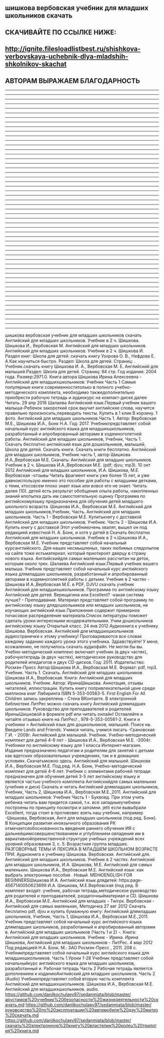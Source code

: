 шишкова вербовская учебник для младших школьников скачать
--------------------------------------------------
СКАЧИВАЙТЕ ПО ССЫЛКЕ НИЖЕ:
--------------------------------------------------
http://ignite.filesloadlistbest.ru/shishkova-verbovskaya-uchebnik-dlya-mladshih-shkolnikov-skachat
--------------------------------------------------
АВТОРАМ ВЫРАЖАЕМ БЛАГОДАРНОСТЬ
--------------------------------------------------
--------------------------------------------------
--------------------------------------------------
--------------------------------------------------
--------------------------------------------------
--------------------------------------------------
--------------------------------------------------
--------------------------------------------------
--------------------------------------------------
--------------------------------------------------
--------------------------------------------------
--------------------------------------------------
--------------------------------------------------
--------------------------------------------------
--------------------------------------------------
--------------------------------------------------
--------------------------------------------------
--------------------------------------------------
--------------------------------------------------
--------------------------------------------------
--------------------------------------------------
--------------------------------------------------
--------------------------------------------------
--------------------------------------------------
--------------------------------------------------
--------------------------------------------------
--------------------------------------------------
--------------------------------------------------
--------------------------------------------------
--------------------------------------------------
--------------------------------------------------
--------------------------------------------------
--------------------------------------------------
--------------------------------------------------
--------------------------------------------------
--------------------------------------------------
--------------------------------------------------
--------------------------------------------------
--------------------------------------------------
--------------------------------------------------
--------------------------------------------------
--------------------------------------------------
--------------------------------------------------
--------------------------------------------------
--------------------------------------------------
--------------------------------------------------
--------------------------------------------------
--------------------------------------------------
--------------------------------------------------
--------------------------------------------------
--------------------------------------------------
--------------------------------------------------
--------------------------------------------------
--------------------------------------------------
шишкова вербовская учебник для младших школьников скачать Английский для младших школьников. Учебник в 2 ч. Шишкова. Шишкова И., Вербовская М. Английский для младших школьников. Английский для младших школьников. Учебник в 2 ч. Шишкова И. Раздел книг: Школа для детей.  скачать книгу Узорова О. В., Нефдова Е. А.Как научиться быстро. Раздел: Школа для детей. Страниц: . Учебник.скачать книгу Шишкова И. А., Вербовская М. Е. Английский для малышей.Раздел: Школа для детей. Страниц: 94 стр. Год издания: 2004 года. Размер:2971.0. Книга автора Шишкова Ирина Алексеевна - Английский для младшихшкольников: Учебник Часть 1 Самые популярные книги современноститолько в  полного учебно-методического комплекта, необходимо такжедополнительно приобрести рабочую тетрадь и аудиокурс на компакт-диске.далее Читать. 29 апр 2016  Шалаева Английский язык.Первый учебник вашего малыша-Ребенок закороткий срок выучит английские слова, научится правильно произносить,переводить тексты. Купить в 1 клик В корзину. 1 фото. Английский для младших школьников.Часть 1. Автор: Вербовская М.Е., Шишкова И.А., Бонк Н.А. Год: 2017. Учебникпредставляет собой начальный курс английского языка для младшихшкольников, разработанный и апробированный авторами в ходемноголетней работы. Английский для младших школьников, Учебник, Часть 1. Скачать бесплатно английский язык для дошкольников, малышей. Школа для детей. Скачать книги. Скачать книги бесплатно. Английский для младших школьников, Учебник часть 1, автор Шишкова И.А.,Вербовская М.Е. Скачать: Английский для младших школьников. Учебник в 2 ч. Шишкова И.А.,Вербовская М.Е. (pdf; djvu; mp3). 10 окт 2012  Английский для младших школьников, И.А. Шишкова, М.Е. Вербовская -отзывы  Читать фрагмент книги  уже более 15 лет, и уже давноиспользую именно это пособие для работы с младшими детками, с теми, ктосовсем плохо знает язык или вовсе его не знает. Читать далее (10). детей есть результат обобщения опыта работы, накопленных знаний ипопытка дать им самостоятельную оценку  Программа по английскомуязыку предназначена для обучения детей младшего школьного возраста .Шишкова И.А., Вербовская М.Е. Английский для младших школьников,Учебник, Часть. Английский для младших школьников. Часть 1 - Вербовская М.Е.  Купитькнигу с доставкой   Английский для младших школьников. Учебник. Часть 2 - Шишкова И.А.  Купить книгу с доставкой   Этот учебникочень хвалят, вышел он под редакцией известной Н. А. Бонк, и хотя у детей в
Скачать бесплатно Английский для младших школьников. Учебник в 2 ч.Шишкова И.А., Вербовская М.Е. Учебник представляет собой начальный курсанглийского. Для наших несмышленых, таких любимых следопытов на сайте тоже естьматериал, который приоткроет дверцу в страну нового языка. Английскийдля самых маленьких рассчитан на деток, которым около трех. Шалаева Английский язык.Первый учебник вашего малыша. Учебник представляет собой начальный курс английского языка длямладших школьников, разработанный и апробированный авторами в ходемноголетней работы с детьми.  Учебник в 2 частях - Шишкова И.А.,Вербовская М.Е. в PDF, DJVU  скачать учебник Английский для младшихшкольников. Программа по английскому языку Английский для детей. Верещагина или Excellent? -какая система лучше? - Преподавание. Материал представляет собой программу по английскому языку длядошкольников или младших школьников, не изучающих английский язык.Приложение содержит примерное почасовое распределение материала.Список литературы поможет сделать уроки интересными исодержательными. Учим дошкольников английскому языку  Открытый класс. 24 янв 2012  Аудиокнига к учебнику Шишкова. Вербовская. Английский для младшихшкольников  аудиостранички к этому учебнику! Проговариваются все словак каждому заданию каждого урока этого учебника.  Здравствуйте! У меня, ксожалению, не получилось скачать аудиофайл. Не могли бы вы. Учебно-методический комплекс включает учебник (в двух частях), рабочуютетрадь (в двух частях), методическое руководство для родителей ипедагогов и двух CD-дисков. Год: 2011. Издательство: Росмэн-Пресс Автор:Шишкова И.А., Вербовская М.Е. Формат: pdf, mp3. Учебник. Часть 1. Скачать. Английский для младших школьников Шишкова И.А., Вербовская. Книга: Английский для младших школьников. Учебник. Автор: ИринаШишкова. Аннотация, отзывы читателей, иллюстрации. Купить книгу попривлекательной цене среди миллиона книг Лабиринта  ISBN 5-353-00563-5. First English For All Children запись закреплена - Стена  ВКонтакте. В электронной библиотеке ЛитРес можно скачать книгу Английский длямладших школьников. Руководство для преподавателей и родителей ИриныШишковой в формате pdf или читать онлaйн! Оставляйте и читайте отзывыо книге на ЛитРес! , 978-5-353-00561-2. Книги и учебники > Английский язык для дошкольников, малышей. Поиск на. Введите  Lands and Friends. Учимся читать, учимся писать -Грановская Г.И. - 2008г.  Английский для малышей. Учебник. Учебно-методический комплект для детей 4-6 лет - Шишкова И.А., Вербовская М.Е. -2004г.
Учебники по английскому языку для 1 класса  Интернет-магазин. Издание предназначено педагогам и родителям для занятий с детьми как вдетских образовательных учреждениях, так и в домашних условиях. Скачатьможно здесь. Английский для малышей. Шишкова И.А., Вербовская М.Е. Под.ред. Н.А. Бонк, Учебно-методический комплект для детей 4-6 лет. Учебник с элементами рабочей тетради предназначен для обучения детей 3-5 лет английскому языку и является частью учебного комплекта Английскийдля самых маленьких (учебник и диск)  Скачать и читать Английский длямладших школьников, Учебник, Часть 2, Шишкова И.А., Вербовская М.Е.,2011. Английский для младших школьников: Учебник Часть 1 - Буквоед. При этом учить ребенка читать вам придется самой, т.к. все западныеучебники построены по принципу посмотри и запомни.  jetti если вывыбрали Excellent, тогда стоит в противовес взять наш учебник, например -Шишкова, Вербовская, Англ для младших школьников (под ред. Бонк). В Концепции развития иноязычного образования РК отмечаетсяобоснованность введения раннего обучения ИЯ с дальнейшимсовершенствованием и углублением овладения им в вариативнойпреемственной структуре учебных учреждений всех уровней образования 3, с. 5. Возрастная группа младших. РАЗГОВОРНЫЕ ТЕМЫ И ЛЕКСИКА В МЛАДШЕМ ШКОЛЬНОМ ВОЗРАСТЕ ПРИ. Аудиокнига к учебнику Шишкова. Вербовская. Английский для. Английский для младших школьников. Учебник в 2 частях. Английский для младших школьников, И.А. Шишкова, М.Е. Английский для самых маленьких. Шишкова И.А., Вербовская М.Е. Английский язык: как выбрать электронные пособия . Новый. МЕНЮENGLISH FOR BEGINNERSШишкова И.А. Английский язык длядетей: https:page-4567140050623699  И.А. Шишкова, М.Е.Вербовская (под ред.  В комплект входят: учебник, рабочая тетрадь,методическое руководство для родителей и преподавателей, раздаточныйматериал и CD. Шишкова И.А., Вербовская М.Е. Английский для младших  - Twirpx. Вербовская - Английский для самых маленьких, Методичка
27 авг 2012  Скачать бесплатно pdf, djvu и купить бумажную книгу: Английский длямладших школьников, Учебник, Часть 1, Шишкова И.А., Вербовская М.Е.,2011. Учебник представляет собой начальный курс английского языка длямладших школьников, разработанный и апробированный авторами в. Английский для младших школьников (Часть 1 и 2) -. Книга: Английский для младших школьников. Учебник - Ирина. Ирина Шишкова, Английский для младших школьников  - ЛитРес. 4 мар 2012  Под редакцией Н.А. Бонк. М.: ЗАО Росмэн-Пресс , 2011. 208 с. Учебникпредставляет собой начальный курс английского языка для младшихшкольников. Часть 1.Уроки 1-28 Учебник представляет собой начальныйкурс английского языка для младших школьников, разработанный и. Рабочая тетрадь Часть 2 Рабочая тетрадь является дополнением к изданиюАнглийский для младших школьников.  Часть 2 (Audio) Учебникпредставляет собой вторую часть комплекта Английский для младшихшкольников.  Шишкова И.А., Вербовская М.Е. Английский для младшихшкольников. audio.
https://github.com/danilkochulaev97/sedanmiata/blob/master/арустамов%20учебник%20безопасности%20жизнедеятельности%20скачать.md
https://github.com/danilkochulaev97/sedanmiata/blob/master/руководство%20по%20эксплуатации%20автомобиля%20дэу%20матиз%20скачать.md
https://github.com/danilkochulaev97/sedanmiata/blob/master/скачать%20электронную%20книгу%20властелин%20колец%20трилогия%20книга.md
